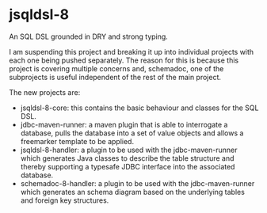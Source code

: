 jsqldsl-8
=========

An SQL DSL grounded in DRY and strong typing.

I am suspending this project and breaking it up into individual projects with each one being pushed separately.  The reason for this is because this project is covering multiple concerns and, schemadoc, one of the subprojects is useful independent of the rest of the main project.

The new projects are:

- jsqldsl-8-core: this contains the basic behaviour and classes for the SQL DSL.
- jdbc-maven-runner: a maven plugin that is able to interrogate a database, pulls the database into a set of value objects and allows a freemarker template to be applied.
- jsqldsl-8-handler: a plugin to be used with the jdbc-maven-runner which generates Java classes to describe the table structure and thereby supporting a typesafe JDBC interface into the associated database.
- schemadoc-8-handler: a plugin to be used with the jdbc-maven-runner which generates an schema diagram based on the underlying tables and foreign key structures.
 
